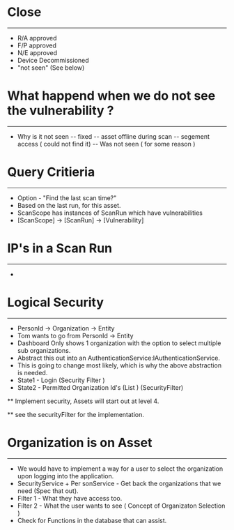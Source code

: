 
# Close
----------------------------------------------------------------------
- R/A approved 
- F/P approved 
- N/E approved 
- Device Decommissioned
- "not seen" (See below)


# What happend when we do not see the vulnerability ?
----------------------------------------------------------------------
- Why is it not seen 
-- fixed
-- asset offline during scan 
-- segement access ( could not find it)
-- Was not seen ( for some reason )  


# Query Critieria 
---------------------------------------------------------------------
- Option - "Find the last scan time?"
- Based on the last run, for this asset.
- ScanScope has instances of ScanRun which have vulnerabilities 
- [ScanScope] -> [ScanRun] -> [Vulnerability]


# IP's in a Scan Run 
----------------------------------------------------------------------
- 


# Logical Security 
----------------------------------------------------------------------
- PersonId -> Organization -> Entity 
- Tom wants to go from  PersonId -> Entity
- Dashboard Only shows 1 organization with the option to select multiple sub organizations.
- Abstract this out into an AuthenticationService:IAuthenticationService. 
- This is going to change most likely, which is why the above abstraction is needed. 
- State1 - Login (Security Filter )  
- State2 - Permitted Organization Id's (List<Organiation> ) (SecurityFilter) 

** Implement security, Assets will start out at level 4. 

** see the securityFilter for the implementation. 

# Organization is on Asset 
----------------------------------------------------------------------
- We would have to implement a way for a user to select the organization upon logging into the application. 
- SecurityService + Per sonService - Get back the organizations that we need (Spec that out).
- Filter 1 - What they have access too.
- Filter 2 - What the user wants to see ( Concept of Organizaton Selection ) 
- Check for Functions in the database that can assist.
